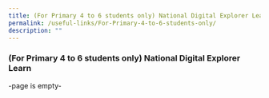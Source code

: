 ```yaml
---
title: (For Primary 4 to 6 students only) National Digital Explorer Learn
permalink: /useful-links/For-Primary-4-to-6-students-only/
description: ""
---
```



### **(For Primary 4 to 6 students only) National Digital Explorer Learn**

-page is empty-
